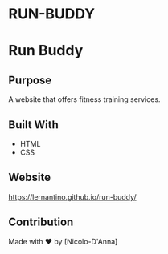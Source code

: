 # RUN-BUDDY

# Run Buddy

## Purpose
A website that offers fitness training services.

## Built With
* HTML
* CSS

## Website
https://lernantino.github.io/run-buddy/

## Contribution
Made with ❤️ by [Nicolo-D'Anna]
